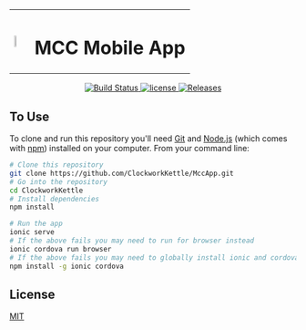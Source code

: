 <table style="border:0px;">
  <tr>
    <td><img src="http://maynoothcc.org/wp-content/uploads/2018/12/MCCLogoandText-webver2018a.png" height="30%"></td>
    <td><h1>MCC Mobile App</h1></td>
  </tr>
</table>

<p align="center">
	<a href="https://github.com/ClockworkKettle/MccApp/" rel="nofollow">
		<img src="https://img.shields.io/badge/build-passing-brightgreen.svg" alt="Build Status">
	</a>
  <a href=https://github.com/ClockworkKettle/MccApp/blob/master/LICENSE">
		<img src="https://img.shields.io/github/license/ClockworkKettle/MccApp.svg" alt="license">
	</a>
	<a href="https://github.com/ClockworkKettle/MccApp/releases">
		<img src="https://img.shields.io/badge/release-v0.0.0-blue.svg" alt="Releases">
	</a>
</p>

## To Use

To clone and run this repository you'll need [Git](https://git-scm.com) and [Node.js](https://nodejs.org/en/download/) (which comes with [npm](http://npmjs.com)) installed on your computer. From your command line:

```bash
# Clone this repository
git clone https://github.com/ClockworkKettle/MccApp.git
# Go into the repository
cd ClockworkKettle
# Install dependencies
npm install
```

```bash
# Run the app
ionic serve
# If the above fails you may need to run for browser instead
ionic cordova run browser
# If the above fails you may need to globally install ionic and cordova
npm install -g ionic cordova
```


## License

[MIT](LICENSE)
